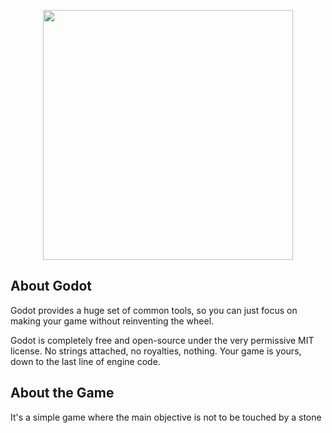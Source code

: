 <p align="center"><a href="https://laravel.com" target="_blank"><img src="https://img.itch.zone/aW1hZ2UyL2phbS8yOTg1NzcvNTQwMTU3NC5wbmc=/original/GH922%2B.png" width="400"></a></p>

## About Godot

Godot provides a huge set of common tools, so you can just focus on making your game without reinventing the wheel.

Godot is completely free and open-source under the very permissive MIT license. No strings attached, no royalties, nothing. Your game is yours, down to the last line of engine code.

## About the Game

It's a simple game where the main objective is not to be touched by a stone
